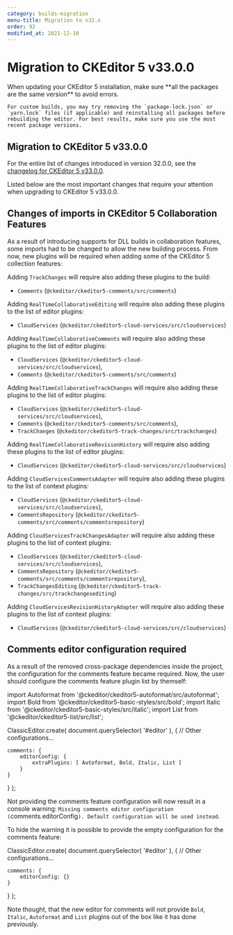 ```yaml
---
category: builds-migration
menu-title: Migration to v32.x
order: 92
modified_at: 2021-12-10
---
```


# Migration to CKEditor 5 v33.0.0

<info-box>
	When updating your CKEditor 5 installation, make sure **all the packages are the same version** to avoid errors.

	For custom builds, you may try removing the `package-lock.json` or `yarn.lock` files (if applicable) and reinstalling all packages before rebuilding the editor. For best results, make sure you use the most recent package versions.
</info-box>

## Migration to CKEditor 5 v33.0.0

For the entire list of changes introduced in version 32.0.0, see the [changelog for CKEditor 5 v33.0.0](TODO).

Listed below are the most important changes that require your attention when upgrading to CKEditor 5 v33.0.0.

## Changes of imports in CKEditor 5 Collaboration Features

As a result of introducing supports for DLL builds in collaboration features, some imports had to be changed to allow the new building process. From now, new plugins will be required when adding some of the CKEditor 5 collection features:

Adding `TrackChanges` will require also adding these plugins to the build:

- `Comments` (`@ckeditor/ckeditor5-comments/src/comments`)

Adding `RealTimeCollaborativeEditing` will require also adding these plugins to the list of editor plugins:

- `CloudServices` (`@ckeditor/ckeditor5-cloud-services/src/cloudservices`)

Adding `RealTimeCollaborativeComments` will require also adding these plugins to the list of editor plugins:

- `CloudServices` (`@ckeditor/ckeditor5-cloud-services/src/cloudservices`),
- `Comments` (`@ckeditor/ckeditor5-comments/src/comments`)

Adding `RealTimeCollaborativeTrackChanges` will require also adding these plugins to the list of editor plugins:

- `CloudServices` (`@ckeditor/ckeditor5-cloud-services/src/cloudservices`),
- `Comments` (`@ckeditor/ckeditor5-comments/src/comments`),
- `TrackChanges` (`@ckeditor/ckeditor5-track-changes/src/trackchanges`)

Adding `RealTimeCollaborativeRevisionHistory` will require also adding these plugins to the list of editor plugins:

- `CloudServices` (`@ckeditor/ckeditor5-cloud-services/src/cloudservices`)

Adding `CloudServicesCommentsAdapter` will require also adding these plugins to the list of context plugins:

- `CloudServices` (`@ckeditor/ckeditor5-cloud-services/src/cloudservices`),
- `CommentsRepository` (`@ckeditor/ckeditor5-comments/src/comments/commentsrepository`)

Adding `CloudServicesTrackChangesAdapter` will require also adding these plugins to the list of context plugins:

- `CloudServices` (`@ckeditor/ckeditor5-cloud-services/src/cloudservices`),
- `CommentsRepository` (`@ckeditor/ckeditor5-comments/src/comments/commentsrepository`),
- `TrackChangesEditing` (`@ckeditor/ckeditor5-track-changes/src/trackchangesediting`)

Adding `CloudServicesRevisionHistoryAdapter` will require also adding these plugins to the list of context plugins:

- `CloudServices` (`@ckeditor/ckeditor5-cloud-services/src/cloudservices`)

## Comments editor configuration required

As a result of the removed cross-package dependencies inside the project, the configuration for the comments feature became required. Now, the user should configure the comments feature plugin list by themself:

import Autoformat from '@ckeditor/ckeditor5-autoformat/src/autoformat';
import Bold from '@ckeditor/ckeditor5-basic-styles/src/bold';
import Italic from '@ckeditor/ckeditor5-basic-styles/src/italic';
import List from '@ckeditor/ckeditor5-list/src/list';

ClassicEditor.create( document.querySelector( '#editor' ), {
	// Other configurations...

	comments: {
		editorConfig: {
			extraPlugins: [ Autoformat, Bold, Italic, List ]
		}
	}
} );

Not providing the comments feature configuration will now result in a console warning: `Missing comments editor configuration (`comments.editorConfig`). Default configuration will be used instead`.

To hide the warning it is possible to provide the empty configuration for the comments feature:

ClassicEditor.create( document.querySelector( '#editor' ), {
	// Other configurations...

	comments: {
		editorConfig: {}
	}
} );

Note thought, that the new editor for comments will not provide `Bold`, `Italic`, `Autoformat` and `List` plugins out of the box like it has done previously.
